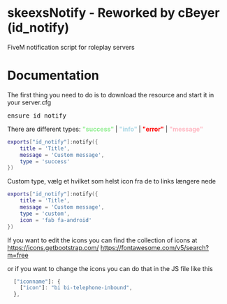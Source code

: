 # skeexsNotify - Reworked by cBeyer (id_notify)
FiveM notification script for roleplay servers



<h1>Documentation</h1>

The first thing you need to do is to download the resource and start it in your server.cfg

<pre>ensure id_notify</pre>

<p> There are different types: <b style="color: lightgreen">"success" </b> | <b style="color: lightblue">"info" </b> | <b style="color: red"> "error"</b> | <b style="color: lightpink"> "message" </b> </p>

```lua
exports["id_notify"]:notify({
    title = 'Title',
    message = 'Custom message',
    type = 'success'
})
```

<p> Custom type, vælg et hvilket som helst icon fra de to links længere nede </p>

```lua
exports["id_notify"]:notify({
    title = 'Title',
    message = 'Custom message',
    type = 'custom',
    icon = 'fab fa-android'
})
```

If you want to edit the icons you can find the collection of icons at <br>
https://icons.getbootstrap.com/
https://fontawesome.com/v5/search?m=free

or if you want to change the icons you can do that in the JS file like this <br>

```js
  ["iconname"]: {
    ["icon"]: "bi bi-telephone-inbound",
  },
```
